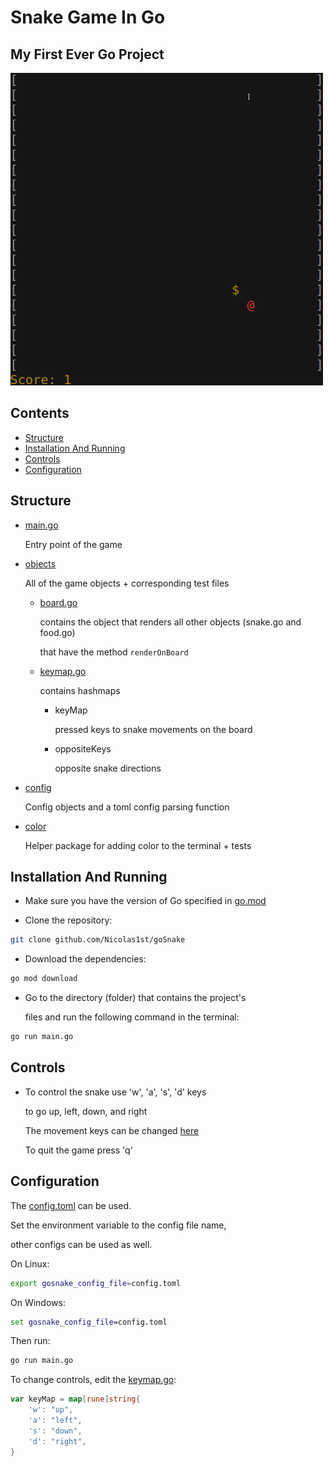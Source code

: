 # Snake Game In Go

## My First Ever Go Project

<img src="./goSnakeGameplay.gif" width="500" height="500"/>

## Contents
  - [Structure](#structure)
  - [Installation And Running](#installation-and-running)
  - [Controls](#controls)
  - [Configuration](#configuration)

## Structure

- [main.go](./main.go)

  Entry point of the game

- [objects](./objects)

  All of the game objects + corresponding test files

  - [board.go](./objects/board.go)

    contains the object that renders all other objects (snake.go and food.go)

    that have the method `renderOnBoard`

  - [keymap.go](./objects/keymap.go)
    
    contains hashmaps

    - keyMap

      pressed keys to snake movements on the board

    - oppositeKeys

      opposite snake directions

- [config](./config)

  Config objects and a toml config parsing function

- [color](./color)

  Helper package for adding color to the terminal + tests

## Installation And Running

- Make sure you have the version of Go specified in [go.mod](./go.mod)

- Clone the repository:

```sh
git clone github.com/Nicolas1st/goSnake
```

- Download the dependencies:

```sh
go mod download
```

- Go to the directory (folder) that contains the project's

  files and run the following command in the terminal:

```sh
go run main.go
```

## Controls

- To control the snake use 'w', 'a', 's', 'd' keys

  to go up, left, down, and right

  The movement keys can be changed [here](#configuration)

  To quit the game press 'q'
    
## Configuration

The [config.toml](./config.toml) can be used.

Set the environment variable to the config file name,

other configs can be used as well.

On Linux:

```sh
export gosnake_config_file=config.toml
```

On Windows:

```cmd
set gosnake_config_file=config.toml
```

Then run:

```sh
go run main.go
```

To change controls, edit the [keymap.go](./objects/keymap.go):
```go
var keyMap = map[rune]string{
	'w': "up",
	'a': "left",
	's': "down",
	'd': "right",
}
```
